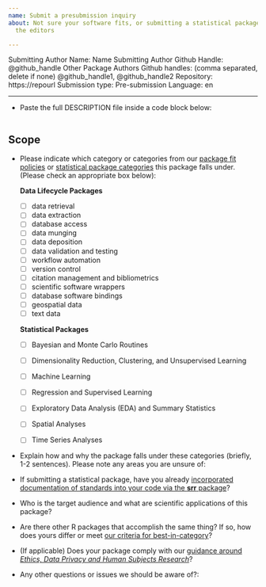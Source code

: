 ```yaml
---
name: Submit a presubmission inquiry
about: Not sure your software fits, or submitting a statistical package? Use this template to get a quick response from
  the editors

---
```


<!---
Below, please enter values for (1) submitting author GitHub handle (replacing "@github_handle"); and (2) Repository URL (replacing "https://repourl"). Values for additional package authors may also be specified, replacing "@github_handle1", "@github_handle2" - delete these if not needed. DO NOT DELETE HTML SYMBOLS (everything between "<!" and ">"). Replace only "@github_handle" and "https://repourl". This comment may be deleted once it has been read and understood.
--->

Submitting Author Name: Name
Submitting Author Github Handle: <!--author1-->@github_handle<!--end-author1-->
Other Package Authors Github handles: (comma separated, delete if none) <!--author-others-->@github_handle1, @github_handle2<!--end-author-others-->
Repository:  <!--repourl-->https://repourl<!--end-repourl-->
Submission type: <!--submission-type-->Pre-submission<!--end-submission-type-->
Language: <!--language-->en<!--end-language-->

---

-   Paste the full DESCRIPTION file inside a code block below:

```

```


## Scope 

- Please indicate which category or categories from our [package fit policies](https://ropensci.github.io/dev_guide/policies.html#package-categories) or [statistical package categories](https://stats-devguide.ropensci.org/overview.html#overview-categories) this package falls under. (Please check an appropriate box below):

    **Data Lifecycle Packages**

	- [ ] data retrieval
	- [ ] data extraction
	- [ ] database access
	- [ ] data munging
	- [ ] data deposition
    - [ ] data validation and testing
	- [ ] workflow automation
	- [ ] version control
	- [ ] citation management and bibliometrics
	- [ ] scientific software wrappers
	- [ ] database software bindings
	- [ ] geospatial data
	- [ ] text data
    
     **Statistical Packages**

	- [ ] Bayesian and Monte Carlo Routines
	- [ ] Dimensionality Reduction, Clustering, and Unsupervised Learning
	- [ ] Machine Learning
	- [ ] Regression and Supervised Learning
	- [ ] Exploratory Data Analysis (EDA) and Summary Statistics
	- [ ] Spatial Analyses
	- [ ] Time Series Analyses


- Explain how and why the package falls under these categories (briefly, 1-2 sentences).  Please note any areas you are unsure of:

- If submitting a statistical package, have you already [incorporated documentation of standards into your code via the **srr** package](https://stats-devguide.ropensci.org/pkgdev.html#pkgdev-srr)?

-   Who is the target audience and what are scientific applications of this package?  

-   Are there other R packages that accomplish the same thing? If so, how does yours differ or meet [our criteria for best-in-category](https://ropensci.github.io/dev_guide/policies.html#overlap)?

-   (If applicable) Does your package comply with our [guidance around _Ethics, Data Privacy and Human Subjects Research_](https://devguide.ropensci.org/policies.html#ethics-data-privacy-and-human-subjects-research)?

-  Any other questions or issues we should be aware of?:
